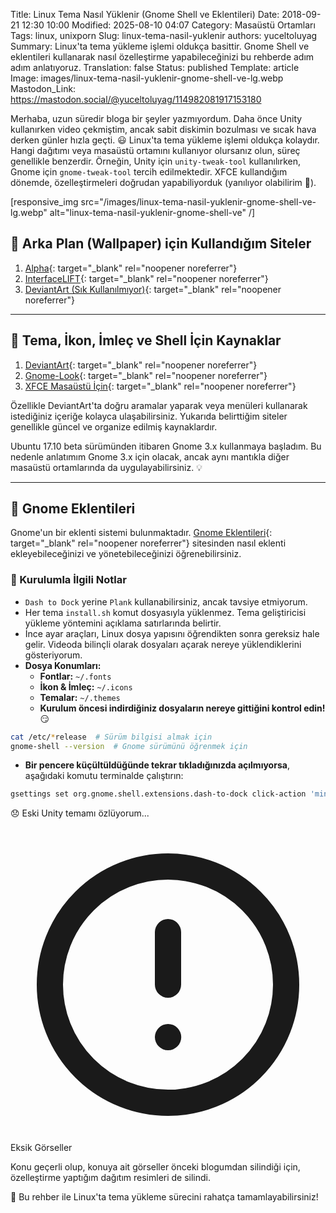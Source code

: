 Title: Linux Tema Nasıl Yüklenir (Gnome Shell ve Eklentileri)
Date: 2018-09-21 12:30 10:00
Modified: 2025-08-10 04:07
Category: Masaüstü Ortamları
Tags: linux, unixporn
Slug: linux-tema-nasil-yuklenir
authors: yuceltoluyag
Summary: Linux'ta tema yükleme işlemi oldukça basittir. Gnome Shell ve eklentileri kullanarak nasıl özelleştirme yapabileceğinizi bu rehberde adım adım anlatıyoruz.
Translation: false
Status: published
Template: article
Image: images/linux-tema-nasil-yuklenir-gnome-shell-ve-lg.webp
Mastodon_Link: https://mastodon.social/@yuceltoluyag/114982081917153180

Merhaba, uzun süredir bloga bir şeyler yazmıyordum. Daha önce Unity kullanırken video çekmiştim, ancak sabit diskimin bozulması ve sıcak hava derken günler hızla geçti. 😃 Linux'ta tema yükleme işlemi oldukça kolaydır. Hangi dağıtımı veya masaüstü ortamını kullanıyor olursanız olun, süreç genellikle benzerdir. Örneğin, Unity için `unity-tweak-tool` kullanılırken, Gnome için `gnome-tweak-tool` tercih edilmektedir. XFCE kullandığım dönemde, özelleştirmeleri doğrudan yapabiliyorduk (yanılıyor olabilirim 🤔).


[responsive_img src="/images/linux-tema-nasil-yuklenir-gnome-shell-ve-lg.webp" alt="linux-tema-nasil-yuklenir-gnome-shell-ve" /]

## 🌄 Arka Plan (Wallpaper) için Kullandığım Siteler

1. [Alpha](https://alpha.wallhaven.cc/latest){: target="_blank" rel="noopener noreferrer"}
2. [InterfaceLIFT](https://interfacelift.com/wallpaper/downloads/date/any/){: target="_blank" rel="noopener noreferrer"}
3. [DeviantArt (Sık Kullanılmıyor)](https://www.deviantart.com/customization/wallpaper/popular-24-hours/){: target="_blank" rel="noopener noreferrer"}

---

## 🎨 Tema, İkon, İmleç ve Shell İçin Kaynaklar

1. [DeviantArt](https://www.deviantart.com/customization/skins/linuxutil/desktopenv/gnome/gtk3/newest/?offset=0){: target="_blank" rel="noopener noreferrer"}
2. [Gnome-Look](https://www.gnome-look.org/){: target="_blank" rel="noopener noreferrer"}
3. [XFCE Masaüstü İçin](https://www.xfce-look.org/){: target="_blank" rel="noopener noreferrer"}

Özellikle DeviantArt'ta doğru aramalar yaparak veya menüleri kullanarak istediğiniz içeriğe kolayca ulaşabilirsiniz. Yukarıda belirttiğim siteler genellikle güncel ve organize edilmiş kaynaklardır. 

Ubuntu 17.10 beta sürümünden itibaren Gnome 3.x kullanmaya başladım. Bu nedenle anlatımım Gnome 3.x için olacak, ancak aynı mantıkla diğer masaüstü ortamlarında da uygulayabilirsiniz. 💡

---

## 🔌 Gnome Eklentileri

Gnome'un bir eklenti sistemi bulunmaktadır. [Gnome Eklentileri](https://extensions.gnome.org/){: target="_blank" rel="noopener noreferrer"} sitesinden nasıl eklenti ekleyebileceğinizi ve yönetebileceğinizi öğrenebilirsiniz.

### 📌 Kurulumla İlgili Notlar

- `Dash to Dock` yerine `Plank` kullanabilirsiniz, ancak tavsiye etmiyorum.
- Her tema `install.sh` komut dosyasıyla yüklenmez. Tema geliştiricisi yükleme yöntemini açıklama satırlarında belirtir.
- İnce ayar araçları, Linux dosya yapısını öğrendikten sonra gereksiz hale gelir. Videoda bilinçli olarak dosyaları açarak nereye yüklendiklerini gösteriyorum.
- **Dosya Konumları:**
  - **Fontlar:**  `~/.fonts`
  - **İkon & İmleç:**  `~/.icons`
  - **Temalar:**  `~/.themes`
  - **Kurulum öncesi indirdiğiniz dosyaların nereye gittiğini kontrol edin!** 😏

```bash
cat /etc/*release  # Sürüm bilgisi almak için
gnome-shell --version  # Gnome sürümünü öğrenmek için
```

- **Bir pencere küçültüldüğünde tekrar tıkladığınızda açılmıyorsa**, aşağıdaki komutu terminalde çalıştırın:

```bash
gsettings set org.gnome.shell.extensions.dash-to-dock click-action 'minimize'
```

😞 Eski Unity temamı özlüyorum...
<div class="info-box important">
    <svg xmlns="http://www.w3.org/2000/svg" class="w-6 h-6" fill="none" viewBox="0 0 24 24" stroke="currentColor">
        <path stroke-linecap="round" stroke-linejoin="round" stroke-width="2" d="M12 8v4m0 4h.01M21 12a9 9 0 11-18 0 9 9 0 0118 0z" />
    </svg>
    <div>
        <div class="alert-title">Eksik Görseller</div>
        <p>Konu geçerli olup, konuya ait görseller önceki blogumdan silindiği için, özelleştirme yaptığım dağıtım resimleri de silindi.</p>
    </div>
</div>

🚀 Bu rehber ile Linux'ta tema yükleme sürecini rahatça tamamlayabilirsiniz!